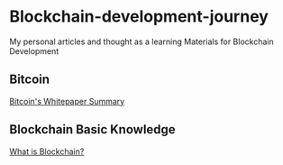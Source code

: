 # Blockchain-development-journey
My personal articles and thought as a learning Materials for Blockchain Development

## Bitcoin
[Bitcoin's Whitepaper Summary](https://github.com/koleenbp/blockchain-development-journey/blob/main/Bitcoin/Summary.md)
## Blockchain Basic Knowledge
[What is Blockchain?](https://github.com/koleenbp/blockchain-development-journey/blob/main/What%20is%20Blockchain.md)
